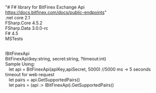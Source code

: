 "# F# library for BitFinex Exchange Api https://docs.bitfinex.com/docs/public-endpoints" 
   <br>.net core 2.1
   <br>FSharp.Core 4.5.2
   <br>FSharp.Data 3.0.0-rc
   <br>F# 4.5
   <br>MSTests

   <br>IBitFinexApi
   <br>BitFinexApi(key:string, secret:string, ?timeout:int)
   <br>Sample Using:
<br>&nbsp;&nbsp;&nbsp;let api = BitFinexApi(apiKey,apiSecret, 5000) //5000 ms -> 5 seconds timeout for web request
<br>&nbsp;&nbsp;&nbsp;let pairs = api.GetSupportedPairs()
<br>&nbsp;&nbsp;&nbsp;let pairs = (api :> IBitFinexApi).GetSupportedPairs()
